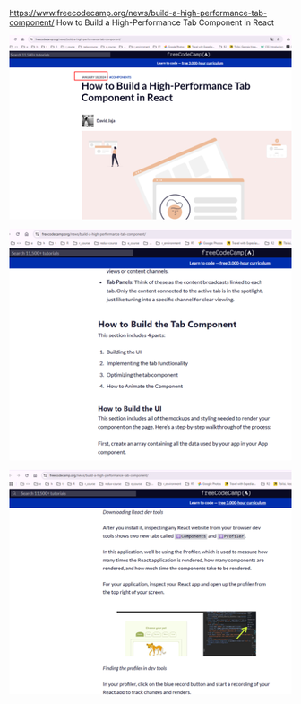 

https://www.freecodecamp.org/news/build-a-high-performance-tab-component/
How to Build a High-Performance Tab Component in React

![](_md_img/01.01.%20another%20tab%20example_images/01.01.%20another%20tab%20example%202025-01-17-14-47-01.png)

![](_md_img/01.01.%20another%20tab%20example_images/01.01.%20another%20tab%20example%202025-01-17-14-46-41.png)

![](_md_img/01.01.%20another%20tab%20example_images/01.01.%20another%20tab%20example%202025-01-17-14-46-10.png)